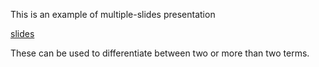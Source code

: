 This is an example of multiple-slides presentation

[slides](https://sumeet72.github.io/reveal.js-master/examples/presentation.html#/)

These can be used to differentiate between two or more than two terms.

